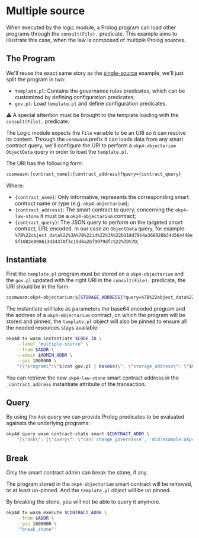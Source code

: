 # Multiple source

When executed by the logic module, a Prolog program can load other programs through the `consult(File).` predicate. This example aims to illustrate this case, when the law is composed of multiple Prolog sources.

## The Program

We'll reuse the exact same story as the [single-source](../single-source/README.md) example, we'll just split the program in two:

- `template.pl`: Contains the governance rules predicates, which can be customized by defining configuration predicates;
- `gov.pl`: Load `template.pl` and define configuration predicates.

⚠️ A special attention must be brought to the template loading with the `consult(File).` predicate.

The Logic module expects the `File` variable to be an URI so it can resolve its content. Through the `cosmwasm` prefix it can loads data from any smart contract query, we'll configure the URI to perform a `okp4-objectarium` `ObjectData` query in order to load the `template.pl`.

The URI has the following form:

```bash
cosmwasm:{contract_name}:{contract_address}?query={contract_query}
```

Where:

- `{contract_name}`: Only informative, represents the corresponding smart contract name or type (e.g. `okp4-objectarium`);
- `{contract_address}`: The smart contract to query, concerning the `okp4-law-stone` it must be a `okp4-objectarium` contract;
- `{contract_query}`: The JSON query to perform on the targeted smart contract, URL encoded. In our case an `ObjectData` query, for example: `%7B%22object_data%22%3A%7B%22id%22%3A%22b118d79b4a368028b34d564448e5f1082e098613434370f3c15d6a2bf9979dfc%22%7D%7D`;

## Instantiate

First the `template.pl` program must be stored on a `okp4-objectarium` and the `gov.pl` updated with the right URI in the `consult(File).` predicate, the URI should be in the form:

```bash
cosmwasm:okp4-objectarium:${STORAGE_ADDRESS}?query=%7B%22object_data%22%3A%7B%22id%22%3A%22b118d79b4a368028b34d564448e5f1082e098613434370f3c15d6a2bf9979dfc%22%7D%7D
```

The instantiate will take as parameters the base64 encoded program and the address of a `okp4-objectarium` contract, on which the program will be stored and pinned, the `template.pl` object will also be pinned to ensure all the needed resources stays available:

```bash
okp4d tx wasm instantiate $CODE_ID \
    --label "multiple-source" \
    --from $ADDR \
    --admin $ADMIN_ADDR \
    --gas 1000000 \
    "{\"program\":\"$(cat gov.pl | base64)\", \"storage_address\": \"$STORAGE_ADDR\"}"
```

You can retrieve the new `okp4-law-stone` smart contract address in the `_contract_address` instantiate attribute of the transaction.

## Query

By using the `Ask` query we can provide Prolog predicates to be evaluated againsts the underlying programs:

```bash
okp4d query wasm contract-state smart $CONTRACT_ADDR \
    "{\"ask\": {\"query\": \"can('change_governance', 'did:example:okp41p8u47en82gmzfm259y6z93r9qe63l25dfwwng6').\"}}"
```

## Break

Only the smart contract admin can break the stone, if any.

The program stored in the `okp4-objectarium` smart contract will be removed, or at least un-pinned. And the `template.pl` object will be un pinned.

By breaking the stone, you will not be able to query it anymore.

```bash
okp4d tx wasm execute $CONTRACT_ADDR \
    --from $ADDR \
    --gas 1000000 \
    '"break_stone"'
```
